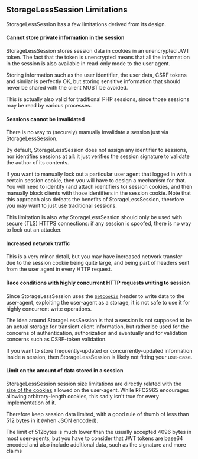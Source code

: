 ## StorageLessSession Limitations

StorageLessSession has a few limitations derived from its design.

#### Cannot store private information in the session

StorageLessSession stores session data in cookies in an unencrypted JWT token.
The fact that the token is unencrypted means that all the information in the
session is also available in read-only mode to the user agent.

Storing information such as the user identifier, the user data, CSRF tokens
and similar is perfectly OK, but storing sensitive information that should
never be shared with the client MUST be avoided.

This is actually also valid for traditional PHP sessions, since those
sessions may be read by various processes.

#### Sessions cannot be invalidated

There is no way to (securely) manually invalidate a session just via
StorageLessSession.

By default, StorageLessSession does not assign any identifier to sessions,
nor identifies sessions at all: it just verifies the session signature to
validate the author of its contents.

If you want to manually lock out a particular user agent that logged in with
a certain session cookie, then you will have to design a mechanism for that.
You will need to identify (and attach identifiers to) session cookies, and
then manually block clients with those identifiers in the session cookie.
Note that this approach also defeats the benefits of StorageLessSession,
therefore you may want to just use traditional sessions.

This limitation is also why StorageLessSession should only be used with secure
(TLS) HTTPS connections: if any session is spoofed, there is no way to lock
out an attacker.

#### Increased network traffic

This is a very minor detail, but you may have increased network transfer
due to the session cookie being quite large, and being part of headers sent
from the user agent in every HTTP request.

#### Race conditions with highly concurrent HTTP requests writing to session

Since StorageLessSession uses the [`SetCookie`](https://en.wikipedia.org/wiki/HTTP_cookie#Setting_a_cookie)
header to write data to the user-agent, exploiting the user-agent as a storage,
it is not safe to use it for highly concurrent write operations.

The idea around StorageLessSession is that a session is not supposed to be
an actual storage for transient client information, but rather be used for
the concerns of authentication, authorization and eventually and for validation
concerns such as CSRF-token validation.

If you want to store frequently-updated or concurrently-updated information
inside a session, then StorageLessSession is likely not fitting your use-case.

#### Limit on the amount of data stored in a session

StorageLessSession session size limitations are directly related with the
[size of the cookies](http://www.ietf.org/rfc/rfc2965.txt) allowed on the
user-agent.
While RFC2965 encourages allowing arbitrary-length cookies, this sadly
isn't true for every implementation of it.

Therefore keep session data limited, with a good rule of thumb of less than
512 bytes in it (when JSON encoded).

The limit of 512bytes is much lower than the usually accepted 4096 bytes in
most user-agents, but you have to consider that JWT tokens are base64 encoded
and also include additional data, such as the signature and more claims
